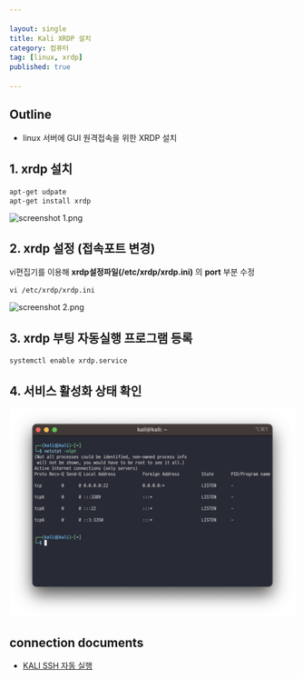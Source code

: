 ```yaml
---

layout: single
title: Kali XRDP 설치
category: 컴퓨터
tag: [linux, xrdp]
published: true

---
```


## Outline
- linux 서버에 GUI 원격접속을 위한 XRDP 설치

## 1. xrdp 설치
```console
apt-get udpate
apt-get install xrdp
```
![screenshot 1.png]({{site.url}}/_images/2023-05-20-C06/screenshot%201.png)
## 2. xrdp 설정 (접속포트 변경)
vi편집기를 이용해 **xrdp설정파일(/etc/xrdp/xrdp.ini)** 의 **port** 부분 수정
```console
vi /etc/xrdp/xrdp.ini
```
![screenshot 2.png]({{site.url}}/_images/2023-05-20-C06/screenshot%202.png)
## 3. xrdp 부팅 자동실행 프로그램 등록
```console
systemctl enable xrdp.service
```

## 4. 서비스 활성화 상태 확인
![screenshot 3.png](/_images/2023-05-20-C06/screenshot%203.png)
## connection documents
- [KALI SSH 자동 실행]({{site.url}}/컴퓨터/C03/)